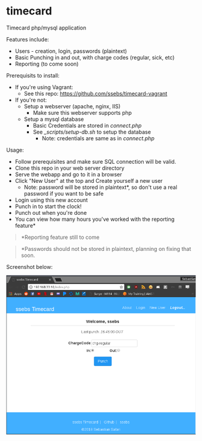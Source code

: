 # timecard

Timecard php/mysql application

Features include:

- Users - creation, login, passwords (plaintext)
- Basic Punching in and out, with charge codes (regular, sick, etc)
- Reporting (to come soon)

Prerequisits to install:

- If you're using Vagrant:
    - See this repo: https://github.com/ssebs/timecard-vagrant
- If you're not:
    - Setup a webserver (apache, nginx, IIS)
        - Make sure this webserver supports php
    - Setup a mysql database 
        - Basic Credentials are stored in *connect.php*
        - See *_scripts/setup-db.sh* to setup the database
            - Note: credentials are same as in *connect.php*

Usage:

- Follow prerequisites and make sure SQL connection will be valid.
- Clone this repo in your web server directory
- Serve the webapp and go to it in a browser
- Click "New User" at the top and Create yourself a new user
    - Note: password will be stored in plaintext\*, so don't use a real password if you want to be safe
- Login using this new account
- Punch in to start the clock!
- Punch out when you're done
- You can view how many hours you've worked with the reporting feature\*


> \*Reporting feature still to come

> \*Passwords should not be stored in plaintext, planning on fixing that soon.

Screenshot below:

![Screenshot](screenshot.png)
